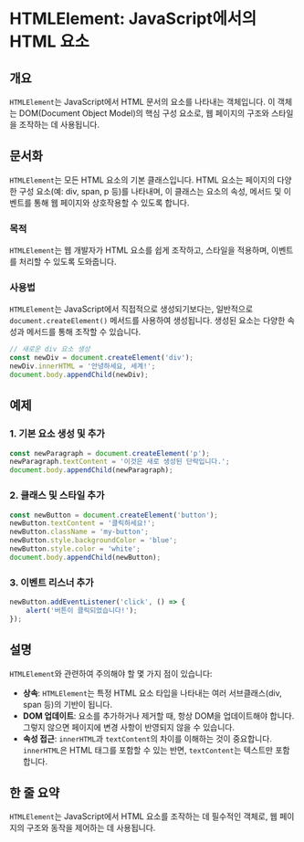 <!--
Meta Description: # HTMLElement: JavaScript에서의 HTML 요소 ## 개요 `HTMLElement`는 JavaScript에서 HTML 문서의 요소를 나타내는 객체입니다. 이 객체는 DOM(Document Object Model)의 핵심 구성 요소로, 웹 페이지의 구조...
Meta Keywords: htmlelement, html, document, newbutton, 요소를
-->

# HTMLElement: JavaScript에서의 HTML 요소

## 개요
`HTMLElement`는 JavaScript에서 HTML 문서의 요소를 나타내는 객체입니다. 이 객체는 DOM(Document Object Model)의 핵심 구성 요소로, 웹 페이지의 구조와 스타일을 조작하는 데 사용됩니다.

## 문서화
`HTMLElement`는 모든 HTML 요소의 기본 클래스입니다. HTML 요소는 페이지의 다양한 구성 요소(예: div, span, p 등)를 나타내며, 이 클래스는 요소의 속성, 메서드 및 이벤트를 통해 웹 페이지와 상호작용할 수 있도록 합니다.

### 목적
`HTMLElement`는 웹 개발자가 HTML 요소를 쉽게 조작하고, 스타일을 적용하며, 이벤트를 처리할 수 있도록 도와줍니다.

### 사용법
`HTMLElement`는 JavaScript에서 직접적으로 생성되기보다는, 일반적으로 `document.createElement()` 메서드를 사용하여 생성됩니다. 생성된 요소는 다양한 속성과 메서드를 통해 조작할 수 있습니다.

```javascript
// 새로운 div 요소 생성
const newDiv = document.createElement('div');
newDiv.innerHTML = '안녕하세요, 세계!';
document.body.appendChild(newDiv);
```

## 예제
### 1. 기본 요소 생성 및 추가
```javascript
const newParagraph = document.createElement('p');
newParagraph.textContent = '이것은 새로 생성된 단락입니다.';
document.body.appendChild(newParagraph);
```

### 2. 클래스 및 스타일 추가
```javascript
const newButton = document.createElement('button');
newButton.textContent = '클릭하세요!';
newButton.className = 'my-button';
newButton.style.backgroundColor = 'blue';
newButton.style.color = 'white';
document.body.appendChild(newButton);
```

### 3. 이벤트 리스너 추가
```javascript
newButton.addEventListener('click', () => {
    alert('버튼이 클릭되었습니다!');
});
```

## 설명
`HTMLElement`와 관련하여 주의해야 할 몇 가지 점이 있습니다:

- **상속**: `HTMLElement`는 특정 HTML 요소 타입을 나타내는 여러 서브클래스(div, span 등)의 기반이 됩니다.
- **DOM 업데이트**: 요소를 추가하거나 제거할 때, 항상 DOM을 업데이트해야 합니다. 그렇지 않으면 페이지에 변경 사항이 반영되지 않을 수 있습니다.
- **속성 접근**: `innerHTML`과 `textContent`의 차이를 이해하는 것이 중요합니다. `innerHTML`은 HTML 태그를 포함할 수 있는 반면, `textContent`는 텍스트만 포함합니다.

## 한 줄 요약
`HTMLElement`는 JavaScript에서 HTML 요소를 조작하는 데 필수적인 객체로, 웹 페이지의 구조와 동작을 제어하는 데 사용됩니다.